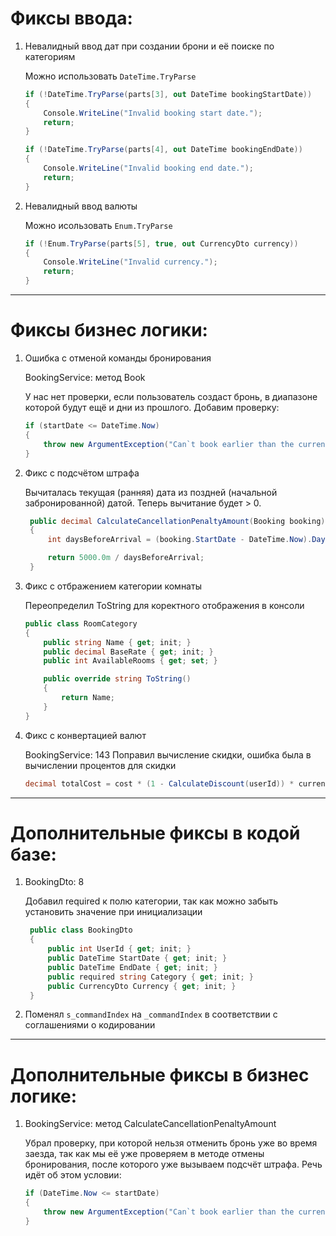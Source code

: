 # Фиксы ввода:

1. Невалидный ввод дат при создании брони и её поиске по категориям

   Можно использовать `DateTime.TryParse`
    ```csharp
    if (!DateTime.TryParse(parts[3], out DateTime bookingStartDate))
    {
        Console.WriteLine("Invalid booking start date.");
        return;
    }
    
    if (!DateTime.TryParse(parts[4], out DateTime bookingEndDate))
    {
        Console.WriteLine("Invalid booking end date.");
        return;
    }
    ```

2. Невалидный ввод валюты

   Можно исользовать `Enum.TryParse`
    ```csharp
    if (!Enum.TryParse(parts[5], true, out CurrencyDto currency))
    {
        Console.WriteLine("Invalid currency.");
        return;
    }
    ```

********************

# Фиксы бизнес логики:

1. Ошибка с отменой команды бронирования

   BookingService: метод Book

   У нас нет проверки, если пользователь создаст бронь, в диапазоне которой
   будут ещё и дни из прошлого. Добавим проверку:

    ```csharp 
    if (startDate <= DateTime.Now)
    {
        throw new ArgumentException("Can`t book earlier than the current time");
    }
    ```

2. Фикс с подсчётом штрафа

   Вычиталась текущая (ранняя) дата из поздней (начальной забронированной) датой.
   Теперь вычитание будет > 0.

   ```csharp
    public decimal CalculateCancellationPenaltyAmount(Booking booking)
    {
        int daysBeforeArrival = (booking.StartDate - DateTime.Now).Days;

        return 5000.0m / daysBeforeArrival;
    }
   ```

3. Фикс с отбражением категории комнаты

   Переопределил ToString для коректного отображения в консоли
   ```csharp
   public class RoomCategory
   {
       public string Name { get; init; }
       public decimal BaseRate { get; init; }
       public int AvailableRooms { get; set; }
   
       public override string ToString()
       {
           return Name;
       }
   }
   ```
   
4. Фикс с конвертацией валют

   BookingService: 143
   Поправил вычисление скидки, ошибка была в вычислении процентов
   для скидки

   ```csharp
   decimal totalCost = cost * (1 - CalculateDiscount(userId)) * currencyRate
   ```

********************

# Дополнительные фиксы в кодой базе:

1. BookingDto: 8

   Добавил required к полю категории, так как можно забыть установить значение
   при инициализации
   ```csharp
    public class BookingDto
    {
        public int UserId { get; init; }
        public DateTime StartDate { get; init; }
        public DateTime EndDate { get; init; }
        public required string Category { get; init; }
        public CurrencyDto Currency { get; init; }
    }
   ```

2. Поменял `s_commandIndex` на `_commandIndex` в соответствии с
   соглашениями о кодировании


********************

# Дополнительные фиксы в бизнес логике:

1. BookingService: метод CalculateCancellationPenaltyAmount

   Убрал проверку, при которой нельзя отменить бронь уже во время заезда,
   так как мы её уже проверяем в методе отмены бронирования, после которого 
   уже вызываем подсчёт штрафа. Речь идёт об этом условии:

    ```csharp 
    if (DateTime.Now <= startDate)
    {
        throw new ArgumentException("Can`t book earlier than the current time");
    }
    ```
